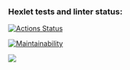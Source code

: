 ### Hexlet tests and linter status:
[![Actions Status](https://github.com/roman-usov/frontend-project-44/workflows/hexlet-check/badge.svg)](https://github.com/roman-usov/frontend-project-44/actions)

[![Maintainability](https://api.codeclimate.com/v1/badges/5c2b552a03bd0ff4d539/maintainability)](https://codeclimate.com/github/roman-usov/frontend-project-44/maintainability)

<a href="https://codeclimate.com/github/roman-usov/frontend-project-44/test_coverage"><img src="https://api.codeclimate.com/v1/badges/5c2b552a03bd0ff4d539/test_coverage" /></a>

